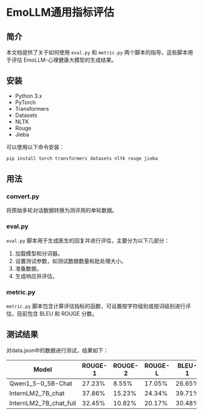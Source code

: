 # EmoLLM通用指标评估

## 简介

本文档提供了关于如何使用 `eval.py` 和 `metric.py` 两个脚本的指导。这些脚本用于评估 EmoLLM-心理健康大模型的生成结果。

## 安装

- Python 3.x
- PyTorch
- Transformers
- Datasets
- NLTK
- Rouge
- Jieba

可以使用以下命令安装：

```bash
pip install torch transformers datasets nltk rouge jieba
```

## 用法

### convert.py

将原始多轮对话数据转换为测评用的单轮数据。

### eval.py

`eval.py` 脚本用于生成医生的回复并进行评估，主要分为以下几部分：

1. 加载模型和分词器。
2. 设置测试参数，如测试数据数量和批处理大小。
3. 准备数据。
4. 生成响应并评估。

### metric.py

`metric.py` 脚本包含计算评估指标的函数，可设置按字符级别或按词级别进行评估，目前包含 BLEU 和 ROUGE 分数。

## 测试结果

对data.json中的数据进行测试，结果如下：

| Model    | ROUGE-1 | ROUGE-2 | ROUGE-L | BLEU-1  | BLEU-2  | BLEU-3  | BLEU-4  |
|----------|---------|---------|---------|---------|---------|---------|---------|
| Qwen1_5-0_5B-Chat | 27.23%  | 8.55%   | 17.05%  | 26.65%  | 13.11%  | 7.19%   | 4.05%   |
| InternLM2_7B_chat  | 37.86%  | 15.23%   | 24.34%  | 39.71%  | 22.66%  | 14.26%   | 9.21%   |
| InternLM2_7B_chat_full  | 32.45%  | 10.82%   | 20.17%  | 30.48%  | 15.67%  | 8.84%   | 5.02%   |
